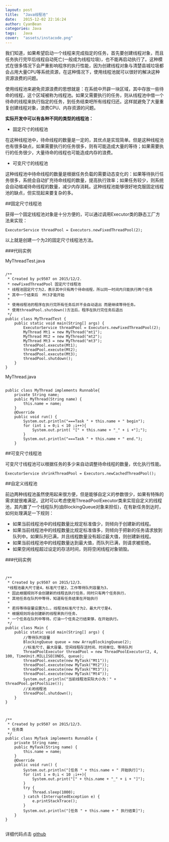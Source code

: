 ```yaml
---
layout: post
title:  "Java线程池"
date:   2015-12-02 22:16:24
author: CyanBean
categories: Java
tags:   Java 
cover:  "assets/instacode.png"
---
```



我们知道，如果希望启动一个线程来完成指定的任务，首先要创建线程对象，而且任务执行完毕后线程自动死亡(一般成为线程垃圾)，也不能再启动执行了。这种模式在很多情况下会严重影响程序的执行性能，因为创建线程对象与清楚县城垃圾都会占用大量CPU等系统资源，在这种情况下，使用线程池就可以很好的解决这种资源浪费的问题。

使用线程池来避免资源浪费的思想就是：在系统中开辟一块区域，其中存放一些待命的线程，这个区域被称为线程池。如果又需要执行的任务，则从线程池中借一个待命的线程来执行指定的任务，到任务结束吧所有线程归还。这样就避免了大量重复创建线程对象，浪费CPU、内存资源的问题。 

  **实际开发中可以有各种不同的类型的线程池：** 

  * 固定尺寸的线程池 

  在这种线程池中，待命线程的数量是一定的，其优点是实现简单。但是这种线程池也有很多缺点，如果需要执行的任务很多，则有可能造成大量的等待；如果需要执行的任务很少，大量待命的线程也可能造成内存的浪费。 

  * 可变尺寸的线程池 

  这种线程池中待命线程的数量是根据任务负载的需要动态变化的：如果等待执行任务很多，系统会自动扩充待命线程的数量，提高执行效率；如果任务较少，则系统会自动缩减待命线程的数量，减少内存消耗。这种线程池能够很好地克服固定线程池的缺点，但实现起来要复杂的多。

##固定尺寸线程池

获得一个固定线程池对象是十分方便的，可以通过调用Executor类的静态工厂方法来实现：

`ExecutorService threadPool = Executors.newFixedThreadPool(2);` 

以上就是创建一个为2的固定尺寸线程池方法。

###代码实例

MyThreadTest.java

<pre><code class="hljs javascript">
/**
 * Created by pc9507 on 2015/12/2.
 * newFixedThreadPool 固定尺寸线程池
 * 线程池固定尺寸为2，表示其中只有两个待命线程，所以同一时间内只能执行两个任务
 * 其中一个结束后  Mt3才能开始
 *
 * 使用线程池的程序在执行完所有任务后并不会自动退出 而是继续等待任务。
 * 使用threadPool.shutdown()方法后，程序在执行完任务后退出
 */
public class MyThreadTest {
    public static void main(String[] args) {
        ExecutorService threadPool = Executors.newFixedThreadPool(2);
        MyThread Mt1 = new MyThread("mt1");
        MyThread Mt2 = new MyThread("mt2");
        MyThread Mt3 = new MyThread("mt3");
        threadPool.execute(Mt1);
        threadPool.execute(Mt2);
        threadPool.execute(Mt3);
        threadPool.shutdown();
    }
}   
</code></pre>

MyThread.java  

<pre><code class="hljs javascript">
public class MyThread implements Runnable{
    private String name;
    public MyThread(String name) {
        this.name = name;
    }
    @Override
    public void run() {
        System.out.println("===Task " + this.name + " begin");
        for (int i = 0;i < 10 ;i++){
            System.out.print( "[" + this.name + "_" + i +"];");
        }
        System.out.println("===Task " + this.name + " end.");
    }  
</code></pre>



##可变尺寸线程池

可变尺寸线程池可以根据任务的多少来自动调整待命线程的数量，优化执行性能。

`ExecutorService shrinkThreadPool = Executors.newCachedThreadPool();`

##自定义线程池

前边两种线程池虽然使用起来很方便，但是能够自定义的参数很少，如果有特殊的需求就很难满足。这时可以考虑使用ThreadPoolExecutor类来实现自定义的线程池，其内置了一个线程队列(由BlockingQueue对象来担任)，在有新任务到达时，如何处理满足一下规则：     

* 如果当前线程池中的线程数量比规定标准值少，则倾向于创建新的线程。 
* 如果当前线程池中的线程数量比规定标准值多，则倾向于把新的任务请求放到队列中。如果队列已满，并且线程数量没有超过最大值，则创建新线程。
* 如果当前线程池中的线程数量达到最大值，而队列已满，则请求被拒绝。
* 如果空闲线程超过设定的存活时间，则将空闲线程对象销毁。

###代码实例

<pre><code>

/**
 * Created by pc9507 on 2015/12/3.
 *线程池最大尺寸是4，标准尺寸是2，工作等待队列容量为3，
 * 因此根据规则不会创建新的线程去执行任务，同时只有两个任务执行，
 * 其他任务在队列中等待，知道有任务结束在开始执行
 *
 * 若将等待容量设置为1，，线程池标准尺寸为2，最大尺寸是4，
 * 根据规则将会创建新的线程来执行任务，
 * 一个任务在队列中等待。灯油一个任务之行结束够，在开始执行。
 */
public class Main {
    public static void main(String[] args) {
        //等待队列容量
        BlockingQueue queue = new ArrayBlockingQueue(2);
        //标准尺寸、最大容量、空闲线程存活时间、时间单位、等待队列
        ThreadPoolExecutor threadPool = new ThreadPoolExecutor(2, 4, 100, TimeUnit.MILLISECONDS, queue);
        threadPool.execute(new MyTask("Mt1"));
        threadPool.execute(new MyTask("Mt2"));
        threadPool.execute(new MyTask("Mt3"));
        threadPool.execute(new MyTask("Mt4"));
        System.out.println("当前线程池实际大小为：" + threadPool.getPoolSize());
        //关闭线程池
        threadPool.shutdown();
    }
}

</code></pre>

<pre><code>
/**
 * Created by pc9507 on 2015/12/3.
 * 任务类
 */
public class MyTask implements Runnable {
    private String name;
    public MyTask(String name) {
        this.name = name;
    }
    @Override
    public void run() {
        System.out.println("[任务 " + this.name + " 开始执行]");
        for (int i = 0;i < 10 ;i++){
            System.out.print("[" + this.name + "_" + i + "]");
        }
        try {
            Thread.sleep(1000);
        } catch (InterruptedException e) {
            e.printStackTrace();
        }
        System.out.println("[任务 " + this.name + " 执行结束]");
    }
}

</code></pre>

详细代码点击 [github][github]

[github]: https://github.com/tcf245/JavaSamples/tree/master/src/main/java/thread